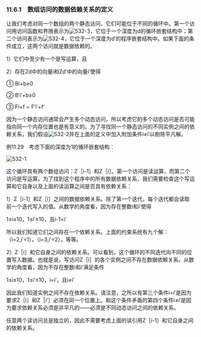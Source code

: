 ### 11.6.1　数组访问的数据依赖关系的定义

让我们考虑对同一个数组的两个静态访问，它们可能位于不同的循环中。第一个访问用访问函数和界限表示为![532-3](../Images/image04920.jpeg)，它位于一个深度为d的循环嵌套结构中；第二个访问表示为![532-4](../Images/image04921.jpeg)，它位于一个深度为d′的程序嵌套结构中。如果下面的条件成立，这两个访问就是数据依赖的。

1）它们中至少有一个是写运算，且

2）存在Zd中的向量i和Zd′中的向量i′使得

① Bi+b≥0

② B′i′+b≥0

③ Fi+f = F′i′+f′

因为一个静态访问通常会产生多个动态访问，所以考虑它的多个动态访问是否可能指向同一个内存位置也是有意义的。为了寻找同一个静态访问的不同实例之间的依赖关系，我们假设![532-2](../Images/image04922.jpeg)并在上面的定义中加入附加条件i≠i′以剔除平凡解。

例11.29　考虑下面的深度为1的循环嵌套结构：

![532-1](../Images/image04923.jpeg)

这个循环具有两个数组访问：Z［i-1］和Z［i］。第一个访问是读运算，而第二个访问是写运算。为了找到这个程序中的所有数据依赖关系，我们需要检查这个写运算和它自身以及上面的读运算之间是否具有依赖关系：

1）Z［i-1］和Z［i］之间的数据依赖关系。除了第一个迭代，每个迭代都会读取前一个迭代写入的值。从数学的角度看，因为存在整数i和i′使得

1≤i≤10，1≤i′≤10，且i-1=i′

所以我们知道它们之间存在一个依赖关系。上面的约束系统有九个解：（i=2,i′=1），（i=3,i′=2），等等。

2）Z［i］和它自身之间的依赖关系。可以看到，这个循环的不同迭代向不同的位置写入数据。也就是说，写访问Z［i］的各个实例之间不存在数据依赖关系。从数学的角度看，因为不存在整数i和i′满足条件

1≤i≤10，1≤i′≤10，i=i′，且i≠i′

因此我们知道实例之间不存在依赖关系。请注意，之所以有第三个条件i=i′是因为要求Z［i］和Z［i′］必须在同一个位置上。和这个条件矛盾的第四个条件i≠i′是因为要求依赖关系必须是非平凡的——必须是不同动态访问之间的依赖关系。

任意两个读访问总是独立的，因此不需要考虑上面的读引用Z［i-1］和它自身之间的依赖关系。